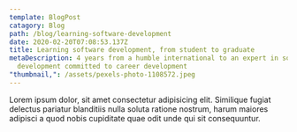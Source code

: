 ```yaml
---
template: BlogPost
catagory: Blog
path: /blog/learning-software-development
date: 2020-02-20T07:08:53.137Z
title: Learning software development, from student to graduate
metaDescription: 4 years from a humble international to an expert in software
  development committed to career development
"thumbnail,": /assets/pexels-photo-1108572.jpeg
---
```


Lorem ipsum dolor, sit amet consectetur adipisicing elit. Similique fugiat delectus pariatur blanditiis nulla soluta ratione nostrum, harum maiores adipisci a quod nobis cupiditate quae odit unde qui sit consequuntur.
